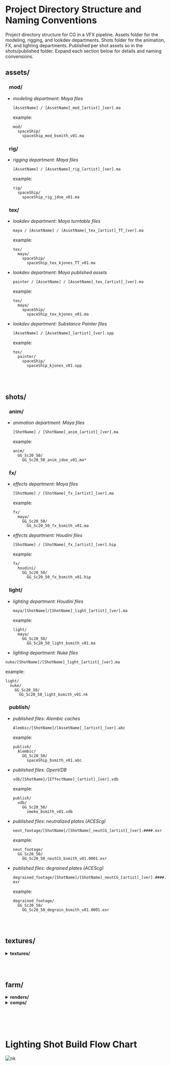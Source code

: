 # Project Directory Structure and Naming Conventions

Project directory structure for CG in a VFX pipeline. Assets folder for the modeling, rigging, and lookdev departments. Shots folder for the animation, FX, and lighting departments. Published per shot assets so in the shots/published folder. Expand each section below for details and naming convensions.

## assets/
### &nbsp;&nbsp;&nbsp;mod/
   
- *modeling department: Maya files*
  
  ```[AssetName] / [AssetName]_mod_[artist]_[ver].ma```
  
  example:
  ```
  mod/
    spaceShip/
      spaceShip_mod_bsmith_v01.ma
  ```
### &nbsp;&nbsp;&nbsp;rig/

- *rigging department: Maya files*

  ```[AssetName] / [AssetName]_rig_[artist]_[ver].ma```
  
  example: 
  ```
  rig/
    spaceShip/
      spaceShip_rig_jdoe_v01.ma
  ```
</details>

### &nbsp;&nbsp;&nbsp;tex/
  
- *lookdev department: Maya turntable files*
  
  ```maya / [AssetName] / [AssetName]_tex_[artist]_TT_[ver].ma```
  
  example: 
  ```
  tex/
    maya/
      spaceShip/
        spaceShip_tex_kjones_TT_v01.ma
  ```
  
- *lookdev department: Maya published assets*
  
  ```painter / [AssetName] / [AssetName]_tex_[artist]_[ver].ma```
  
  example: 
  ```
  tex/
    maya/
      spaceShip/
        spaceShip_tex_kjones_v01.ma
  ```

  
- *lookdev department: Substance Painter files*
  
  ```[AssetName] / [AssetName]_[artist]_[ver].spp```
  
  example: 
  ```
  tex/
    painter/
      spaceShip/
        spaceShip_kjones_v01.spp
  ```
  



<br><br>
## shots/

### &nbsp;&nbsp;&nbsp;anim/

- *animation department: Maya files*
  
  ```[ShotName] / [ShotName]_anim_[artist]_[ver].ma```
  
  example:
  ```
  anim/
    GG_Sc20_50/
      GG_Sc20_50_anim_jdoe_v01.ma*
  ```
  
### &nbsp;&nbsp;&nbsp;fx/
  
- *effects department: Maya files*
  
  ```[ShotName] / [ShotName]_fx_[artist]_[ver].ma```
  
  example:
  ```
  fx/
    maya/
      GG_Sc20_50/
        GG_Sc20_50_fx_bsmith_v01.ma
  ```

- *effects department: Houdini files*
  
  ```[ShotName] / [ShotName]_fx_[artist]_[ver].hip```
  
  example:
  ```
  fx/
    houdini/
      GG_Sc20_50/
        GG_Sc20_50_fx_bsmith_v01.hip
  ```

### &nbsp;&nbsp;&nbsp;light/
  
- *lighting department: Houdini files*
  
  ```maya/[ShotName]/[ShotName]_light_[artist]_[ver].ma```
  
  example:
  ```
  light/
    maya/
      GG_Sc20_50/
        GG_Sc20_50_light_bsmith_v01.ma
  ```
  
 - *lighting department: Nuke files*
  
  ```nuke/[ShotName]/[ShotName]_light_[artist]_[ver].ma```
  
  example:
  ```
  light/
    nuke/
      GG_Sc20_50/
        GG_Sc20_50_light_bsmith_v01.nk
  ```

  
### &nbsp;&nbsp;&nbsp;publish/
  
- *published files: Alembic caches*
  
  ```Alembic/[ShotName]/[AssetName]_[artist]_[ver].abc```
  
  example:
  ```
  publish/
    Alembic/
      GG_Sc20_50/
        spaceShip_bsmith_v01.abc
  ```
- *published files: OpenVDB*
  
  ```vdb/[ShotName]/[EffectName]_[artist]_[ver].vdb```
  
  example:
  ```
  publish/
    vdb/
      GG_Sc20_50/
        smoke_bsmith_v01.vdb
  ```

- *published files: neutralized plates (ACEScg)*
  
  ```neut_footage/[ShotName]/[ShotName]_neutCG_[artist]_[ver].####.exr```
  
  example:
  ```
  neut_footage/
    GG_Sc20_50/
      GG_Sc20_50_neutCG_bsmith_v01.0001.exr
  ```
  
- *published files: degrained plates (ACEScg)*
  
  ```degrained_footage/[ShotName]/[ShotName]_neutCG_[artist]_[ver].####.exr```
  
  example:
  ```
  degrained_footage/
    GG_Sc20_50/
      GG_Sc20_50_degrain_bsmith_v01.0001.exr
  ```


</details>




<br><br>
## textures/

<details>
  <summary><b>textures/</b></summary>
  
- *texture maps (map naming: dif, spc, bmp, nor, dsp, met, msk, lyr)*

```[AssetName]/[ShaderName]_[map]_[AssetName}_[artist]_[ver].[ext]```
  
example:
```
 textures/
   spaceShip/
     leather_dif_spaceShip_kjones_v01.jpg
```
 </details>


<br><br>
## farm/

<details>
 <summary><b>renders/</b></summary>

- *renders*

```[ShotName]/[ShotName]_light_[artist]_[ver].####.exr```
  
example:
```
 renders/
   GG_Sc20_50/
     GG_Sc20_50_light_jdoe_v01.0001.exr/
```
</details>
  
<details>
 <summary><b>comps/</b></summary>

- *comps*
  
```[ShotName]/[ShotName]_light_[artist]_[ver].####.jpg```
  
example:
```
 renders/
   GG_Sc20_50/
     GG_Sc20_50_light_jdoe_v01.0001.jpg/
```
</details>

<br><br><br>
# Lighting Shot Build Flow Chart



![nk](img/Lighting_Shot_Build.png)
